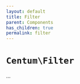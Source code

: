 ```yaml
---
layout: default
title: Filter
parent: Components
has_children: true
permalink: filter
---
```




# `Centum\Filter`

...
